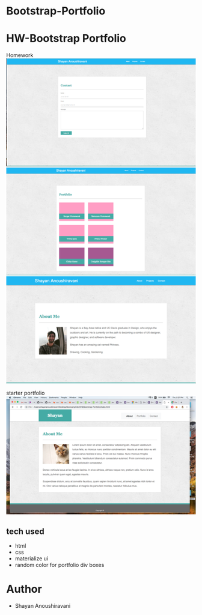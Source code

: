# Bootstrap-Portfolio

# HW-Bootstrap Portfolio
Homework
![image of wireframe](image1.png)
![image of wireframe](image2.png)
![image of wireframe](image3.png)

starter portfolio
![image of wireframe](image4.png)


## tech used
* html
* css
* materialize ui
* random color for portfolio div boxes

# Author
* Shayan Anoushiravani

